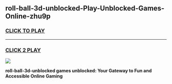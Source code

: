 
## roll-ball-3d-unblocked-Play-Unblocked-Games-Online-zhu9p
<h3>
<a href="https://premium76.site?title=roll-ball-3d-unblocked&ref=25A">CLICK TO PLAY</a></h3>
<hr>

<h3>
<a href="https://premium76.site?title=roll-ball-3d-unblocked&ref=25A">CLICK 2 PLAY</a>
  
</h3>

<a href="https://premium76.site?title=roll-ball-3d-unblocked&ref=25A"><img src="https://clearcache.store/games.png"></a>


**roll-ball-3d-unblocked games unblocked: Your Gateway to Fun and Accessible Online Gaming**
